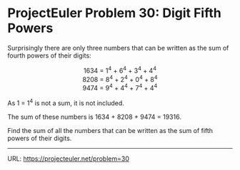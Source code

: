 <h1> ProjectEuler Problem 30: Digit Fifth Powers</h1>

<p>Surprisingly there are only three numbers that can be written as the sum of fourth powers of their digits:

<center> 
    1634 = 1<sup>4</sup> + 6<sup>4</sup> + 3<sup>4</sup> + 4<sup>4</sup> <br> 
    8208 = 8<sup>4</sup> + 2<sup>4</sup> + 0<sup>4</sup> + 8<sup>4</sup> <br>
    9474 = 9<sup>4</sup> + 4<sup>4</sup> + 7<sup>4</sup> + 4<sup>4</sup> 
</center>

</p><p class="smaller">As 1 = 1<sup>4</sup> is not a sum, it is not included.</p>
<p>The sum of these numbers is 1634 + 8208 + 9474 = 19316.</p>
<p>Find the sum of all the numbers that can be written as the sum of fifth powers of their digits.</p>

<hr>

URL: https://projecteuler.net/problem=30
